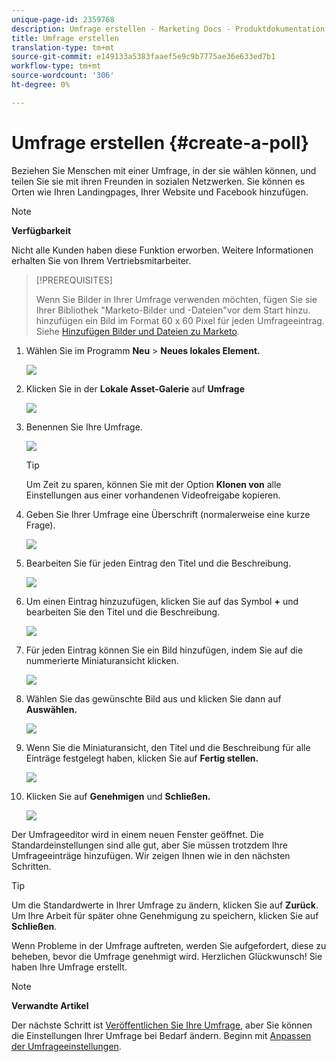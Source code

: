 ```yaml
---
unique-page-id: 2359768
description: Umfrage erstellen - Marketing Docs - Produktdokumentation
title: Umfrage erstellen
translation-type: tm+mt
source-git-commit: e149133a5383faaef5e9c9b7775ae36e633ed7b1
workflow-type: tm+mt
source-wordcount: '306'
ht-degree: 0%

---
```



# Umfrage erstellen {#create-a-poll}

Beziehen Sie Menschen mit einer Umfrage, in der sie wählen können, und teilen Sie sie mit ihren Freunden in sozialen Netzwerken. Sie können es Orten wie Ihren Landingpages, Ihrer Website und Facebook hinzufügen.

>[!NOTE]
>
>**Verfügbarkeit**
>
>Nicht alle Kunden haben diese Funktion erworben. Weitere Informationen erhalten Sie von Ihrem Vertriebsmitarbeiter.

>[!PREREQUISITES]
>
>Wenn Sie Bilder in Ihrer Umfrage verwenden möchten, fügen Sie sie Ihrer Bibliothek &quot;Marketo-Bilder und -Dateien&quot;vor dem Start hinzu. hinzufügen ein Bild im Format 60 x 60 Pixel für jeden Umfrageeintrag. Siehe [Hinzufügen Bilder und Dateien zu Marketo](../../../../product-docs/demand-generation/images-and-files/add-images-and-files-to-marketo.md).

1. Wählen Sie im Programm **Neu** > **Neues lokales Element.**

   ![](assets/image2014-9-18-18-3a18-3a41.png)

1. Klicken Sie in der **Lokale Asset-Galerie** auf **Umfrage**

   ![](assets/image2014-9-18-18-3a18-3a47.png)

1. Benennen Sie Ihre Umfrage.

   ![](assets/image2014-9-18-18-3a18-3a55.png)

   >[!TIP]
   >
   >Um Zeit zu sparen, können Sie mit der Option **Klonen von** alle Einstellungen aus einer vorhandenen Videofreigabe kopieren.

1. Geben Sie Ihrer Umfrage eine Überschrift (normalerweise eine kurze Frage).

   ![](assets/image2014-9-18-18-3a19-3a14.png)

1. Bearbeiten Sie für jeden Eintrag den Titel und die Beschreibung.

   ![](assets/image2014-9-18-18-3a19-3a23.png)

1. Um einen Eintrag hinzuzufügen, klicken Sie auf das Symbol **+** und bearbeiten Sie den Titel und die Beschreibung.

   ![](assets/image2014-9-18-18-3a19-3a30.png)

1. Für jeden Eintrag können Sie ein Bild hinzufügen, indem Sie auf die nummerierte Miniaturansicht klicken.

   ![](assets/image2014-9-18-18-3a19-3a37.png)

1. Wählen Sie das gewünschte Bild aus und klicken Sie dann auf **Auswählen.**

   ![](assets/image2014-9-18-18-3a19-3a44.png)

1. Wenn Sie die Miniaturansicht, den Titel und die Beschreibung für alle Einträge festgelegt haben, klicken Sie auf **Fertig stellen.**

   ![](assets/image2014-9-18-18-3a19-3a50.png)

1. Klicken Sie auf **Genehmigen** und **Schließen.**

   ![](assets/image2014-9-18-18-3a19-3a57.png)

Der Umfrageeditor wird in einem neuen Fenster geöffnet. Die Standardeinstellungen sind alle gut, aber Sie müssen trotzdem Ihre Umfrageeinträge hinzufügen. Wir zeigen Ihnen wie in den nächsten Schritten.

>[!TIP]
>
>Um die Standardwerte in Ihrer Umfrage zu ändern, klicken Sie auf **Zurück**. Um Ihre Arbeit für später ohne Genehmigung zu speichern, klicken Sie auf **Schließen**.

Wenn Probleme in der Umfrage auftreten, werden Sie aufgefordert, diese zu beheben, bevor die Umfrage genehmigt wird. Herzlichen Glückwunsch! Sie haben Ihre Umfrage erstellt.

>[!NOTE]
>
>**Verwandte Artikel**
>
>Der nächste Schritt ist [Veröffentlichen Sie Ihre Umfrage](publish-a-poll.md), aber Sie können die Einstellungen Ihrer Umfrage bei Bedarf ändern. Beginn mit [Anpassen der Umfrageeinstellungen](customize-poll-settings.md).

